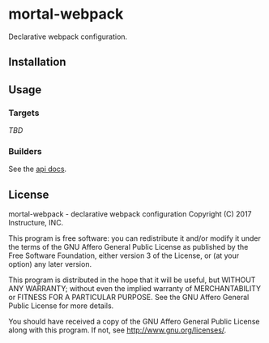 # mortal-webpack

Declarative webpack configuration.

## Installation

## Usage

### Targets

_TBD_

### Builders

See the [api docs](https://amireh.github.io/mortal-webpack).

## License

mortal-webpack - declarative webpack configuration
Copyright (C) 2017 Instructure, INC.

This program is free software: you can redistribute it and/or modify
it under the terms of the GNU Affero General Public License as
published by the Free Software Foundation, either version 3 of the
License, or (at your option) any later version.

This program is distributed in the hope that it will be useful,
but WITHOUT ANY WARRANTY; without even the implied warranty of
MERCHANTABILITY or FITNESS FOR A PARTICULAR PURPOSE.  See the
GNU Affero General Public License for more details.

You should have received a copy of the GNU Affero General Public License
along with this program.  If not, see <http://www.gnu.org/licenses/>.